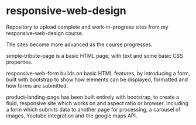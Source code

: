 # responsive-web-design
Repository to upload complete and work-in-progress sites from my responsive-web-design course.

The sites become more advanced as the course progresses.

simple-tribute-page is a basic HTML page, with text and some basic CSS properties.

responsive-web-form builds on basic HTML features, by introducing a form, built with bootstrap to show how elements can be displayed, formatted and how forms are submitted.

product-landing-page has been built entirely with bootstrap, to create a fluid, responsive site which works on and aspect ratio or browser. Including a form which submits data to another page for processing, a carousel of images, Youtube integration and the google maps API.
